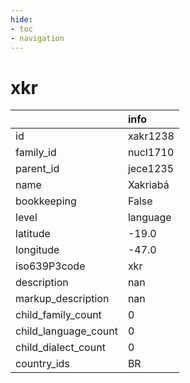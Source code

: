 ```yaml
---
hide:
- toc
- navigation
---
```

# xkr
|                      | info     |
|:---------------------|:---------|
| id                   | xakr1238 |
| family_id            | nucl1710 |
| parent_id            | jece1235 |
| name                 | Xakriabá |
| bookkeeping          | False    |
| level                | language |
| latitude             | -19.0    |
| longitude            | -47.0    |
| iso639P3code         | xkr      |
| description          | nan      |
| markup_description   | nan      |
| child_family_count   | 0        |
| child_language_count | 0        |
| child_dialect_count  | 0        |
| country_ids          | BR       |